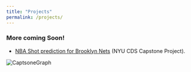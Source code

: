 ```yaml
---
title: "Projects"
permalink: /projects/
---
```

### More coming Soon!

- [NBA Shot prediction for Brooklyn Nets](https://drive.google.com/file/d/1BoFqIJDXJYPP_4ybYLgJ9D_NcEZVEQ88/view) (NYU CDS Capstone Project).

![CaptsoneGraph](/assets/images/NBAGraph.jpg.jpg)
